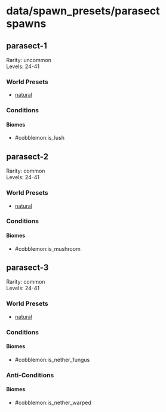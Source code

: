 # data/spawn_presets/parasect spawns  
  
## parasect-1  
Rarity: uncommon  
Levels: 24-41  
  
### World Presets  
* [natural](/data/world_presets/natural.md)  
  
### Conditions  
  
#### Biomes  
  * #cobblemon:is_lush
  
  
## parasect-2  
Rarity: common  
Levels: 24-41  
  
### World Presets  
* [natural](/data/world_presets/natural.md)  
  
### Conditions  
  
#### Biomes  
  * #cobblemon:is_mushroom
  
  
## parasect-3  
Rarity: common  
Levels: 24-41  
  
### World Presets  
* [natural](/data/world_presets/natural.md)  
  
### Conditions  
  
#### Biomes  
  * #cobblemon:is_nether_fungus
  
  
### Anti-Conditions  
  
#### Biomes  
  * #cobblemon:is_nether_warped
  
